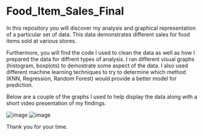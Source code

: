 # Food_Item_Sales_Final
In this repository you will discover my analysis and graphical representation of a particular set of data. This data demonstrates different sales for food items sold at various stores. 

Furthermore, you will find the code I used to clean the data as well as how I prepared the data for diffrent types of analysis. I ran different visual graphs (histogram, boxplots) to demostrate some aspect of the data. I also used different machine learning techniques to try to determine which method (KNN, Regression, Random Forest) would provide a better model for prediction. 

Below are a couple of the graphs I used to help display the data along with a short video presentation of my findings.

![image](https://user-images.githubusercontent.com/85202194/126027517-7610e72e-a3d6-4c1e-a1bd-7a08b3e5b589.png)
![image](https://user-images.githubusercontent.com/85202194/126027521-7c3498b3-4e85-4b56-94ee-ceb639ed84c4.png)

Thank you for your time.
